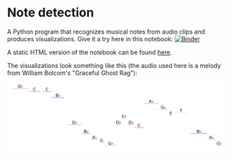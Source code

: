 # Note detection

A Python program that recognizes musical notes from audio clips and produces visualizations. Give it a try here in this notebook: [![Binder](https://mybinder.org/badge_logo.svg)](https://mybinder.org/v2/gh/abacles/fugue/HEAD?labpath=demo.ipynb)

A static HTML version of the notebook can be found [here](https://htmlpreview.github.io/?https://github.com/abacles/fugue/blob/master/demo.html).

The visualizations look something like this (the audio used here is a melody from William Bolcom's "Graceful Ghost Rag"):

![example visualization](ghost.png)